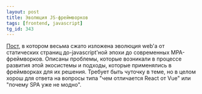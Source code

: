 ```yaml
---
layout: post
title: Эволюция JS-фреймворков
tags: [frontend, javascript]
tg_id: 343
---
```

[Пост](https://frontendmastery.com/posts/the-new-wave-of-javascript-web-frameworks/), в котором весьма сжато изложена эволюция web'а от статических страниц до-javascript'ной эпохи до современных MPA-фреймворков. Описаны проблемы, которые возникали в процессе развития этой экосистемы и подходы, которые применялись в фреймворках для их решения. Требует быть чуточку в теме, но в целом хорош для ответа на вопросы типа "чем отличается React от Vue" или "почему SPA уже не модно".
